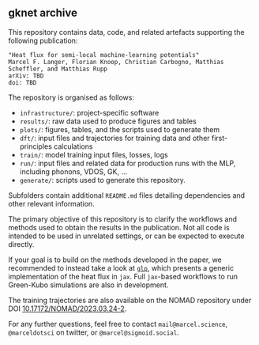 ## gknet archive

This repository contains data, code, and related artefacts supporting the following publication:

```
"Heat flux for semi-local machine-learning potentials"
Marcel F. Langer, Florian Knoop, Christian Carbogno, Matthias Scheffler, and Matthias Rupp
arXiv: TBD
doi: TBD
```

The repository is organised as follows:

- `infrastructure/`: project-specific software
- `results/`: raw data used to produce figures and tables
- `plots/`: figures, tables, and the scripts used to generate them
- `dft/`: input files and trajectories for training data and other first-principles calculations
- `train/`: model training input files, losses, logs
- `run/`: input files and related data for production runs with the MLP, including phonons, VDOS, GK, ...
- `generate/`: scripts used to generate this repository.

Subfolders contain additional `README.md` files detailing dependencies and other relevant information.

The primary objective of this repository is to clarify the workflows and methods used to obtain the results in the publication. Not all code is intended to be used in unrelated settings, or can be expected to execute directly.

If your goal is to build on the methods developed in the paper, we recommended to instead take a look at [`glp`](https://github.com/sirmarcel/glp), which presents a generic implementation of the heat flux in `jax`. Full `jax`-based workflows to run Green-Kubo simulations are also in development.

The training trajectories are also available on the NOMAD repository under DOI [10.17172/NOMAD/2023.03.24-2](https://doi.org/10.17172/NOMAD/2023.03.24-2).

For any further questions, feel free to contact `mail@marcel.science`, `@marceldotsci` on twitter, or `@marcel@sigmoid.social`.
